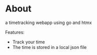 # About
a timetracking webapp using go and htmx

Features:

- Track your time
- The time is stored in a local json file


